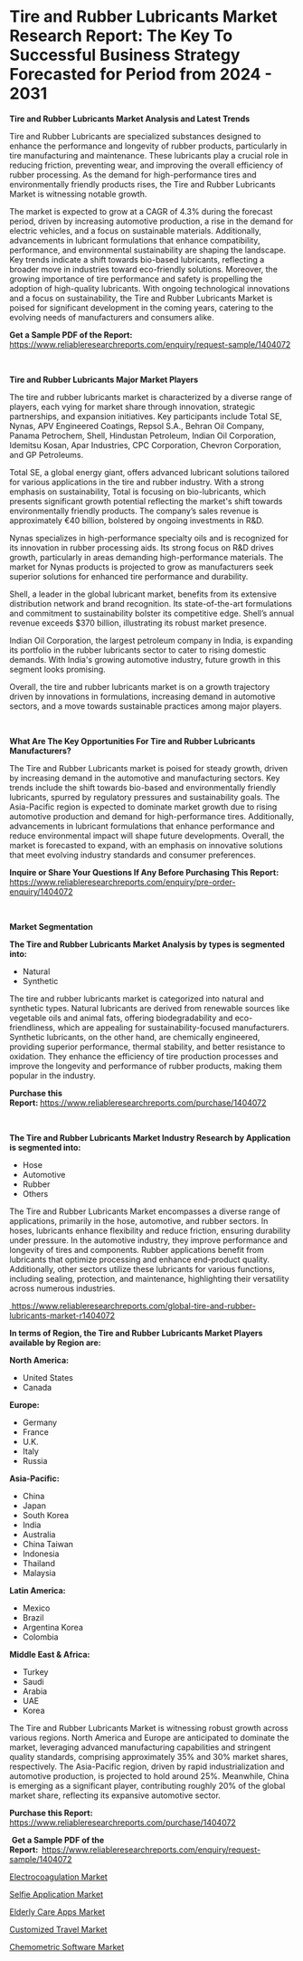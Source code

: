 <p><h1>Tire and Rubber Lubricants Market Research Report: The Key To Successful Business Strategy Forecasted for Period from 2024 - 2031</h1></p><p><strong>Tire and Rubber Lubricants Market Analysis and Latest Trends</strong></p>
<p><p>Tire and Rubber Lubricants are specialized substances designed to enhance the performance and longevity of rubber products, particularly in tire manufacturing and maintenance. These lubricants play a crucial role in reducing friction, preventing wear, and improving the overall efficiency of rubber processing. As the demand for high-performance tires and environmentally friendly products rises, the Tire and Rubber Lubricants Market is witnessing notable growth.</p><p>The market is expected to grow at a CAGR of 4.3% during the forecast period, driven by increasing automotive production, a rise in the demand for electric vehicles, and a focus on sustainable materials. Additionally, advancements in lubricant formulations that enhance compatibility, performance, and environmental sustainability are shaping the landscape. Key trends indicate a shift towards bio-based lubricants, reflecting a broader move in industries toward eco-friendly solutions. Moreover, the growing importance of tire performance and safety is propelling the adoption of high-quality lubricants. With ongoing technological innovations and a focus on sustainability, the Tire and Rubber Lubricants Market is poised for significant development in the coming years, catering to the evolving needs of manufacturers and consumers alike.</p></p>
<p><strong>Get a Sample PDF of the Report:&nbsp;</strong> <a href="https://www.reliableresearchreports.com/enquiry/request-sample/1404072?utm_campaign=1742&utm_medium=2&utm_source=Github&utm_content=ia&utm_term=23102024&utm_id=tire-and-rubber-lubricants">https://www.reliableresearchreports.com/enquiry/request-sample/1404072</a></p>
<p>&nbsp;</p>
<p><strong>Tire and Rubber Lubricants Major Market Players</strong></p>
<p><p>The tire and rubber lubricants market is characterized by a diverse range of players, each vying for market share through innovation, strategic partnerships, and expansion initiatives. Key participants include Total SE, Nynas, APV Engineered Coatings, Repsol S.A., Behran Oil Company, Panama Petrochem, Shell, Hindustan Petroleum, Indian Oil Corporation, Idemitsu Kosan, Apar Industries, CPC Corporation, Chevron Corporation, and GP Petroleums. </p><p>Total SE, a global energy giant, offers advanced lubricant solutions tailored for various applications in the tire and rubber industry. With a strong emphasis on sustainability, Total is focusing on bio-lubricants, which presents significant growth potential reflecting the market's shift towards environmentally friendly products. The company’s sales revenue is approximately €40 billion, bolstered by ongoing investments in R&D.</p><p>Nynas specializes in high-performance specialty oils and is recognized for its innovation in rubber processing aids. Its strong focus on R&D drives growth, particularly in areas demanding high-performance materials. The market for Nynas products is projected to grow as manufacturers seek superior solutions for enhanced tire performance and durability.</p><p>Shell, a leader in the global lubricant market, benefits from its extensive distribution network and brand recognition. Its state-of-the-art formulations and commitment to sustainability bolster its competitive edge. Shell’s annual revenue exceeds $370 billion, illustrating its robust market presence.</p><p>Indian Oil Corporation, the largest petroleum company in India, is expanding its portfolio in the rubber lubricants sector to cater to rising domestic demands. With India's growing automotive industry, future growth in this segment looks promising.</p><p>Overall, the tire and rubber lubricants market is on a growth trajectory driven by innovations in formulations, increasing demand in automotive sectors, and a move towards sustainable practices among major players.</p></p>
<p>&nbsp;</p>
<p><strong>What Are The Key Opportunities For Tire and Rubber Lubricants Manufacturers?</strong></p>
<p><p>The Tire and Rubber Lubricants market is poised for steady growth, driven by increasing demand in the automotive and manufacturing sectors. Key trends include the shift towards bio-based and environmentally friendly lubricants, spurred by regulatory pressures and sustainability goals. The Asia-Pacific region is expected to dominate market growth due to rising automotive production and demand for high-performance tires. Additionally, advancements in lubricant formulations that enhance performance and reduce environmental impact will shape future developments. Overall, the market is forecasted to expand, with an emphasis on innovative solutions that meet evolving industry standards and consumer preferences.</p></p>
<p><strong>Inquire or Share Your Questions If Any Before Purchasing This Report:</strong> <a href="https://www.reliableresearchreports.com/enquiry/pre-order-enquiry/1404072?utm_campaign=1742&utm_medium=2&utm_source=Github&utm_content=ia&utm_term=23102024&utm_id=tire-and-rubber-lubricants">https://www.reliableresearchreports.com/enquiry/pre-order-enquiry/1404072</a></p>
<p>&nbsp;</p>
<p><strong>Market Segmentation</strong></p>
<p><strong>The Tire and Rubber Lubricants Market Analysis by types is segmented into:</strong></p>
<p><ul><li>Natural</li><li>Synthetic</li></ul></p>
<p><p>The tire and rubber lubricants market is categorized into natural and synthetic types. Natural lubricants are derived from renewable sources like vegetable oils and animal fats, offering biodegradability and eco-friendliness, which are appealing for sustainability-focused manufacturers. Synthetic lubricants, on the other hand, are chemically engineered, providing superior performance, thermal stability, and better resistance to oxidation. They enhance the efficiency of tire production processes and improve the longevity and performance of rubber products, making them popular in the industry.</p></p>
<p><strong>Purchase this Report:&nbsp;</strong><a href="https://www.reliableresearchreports.com/purchase/1404072?utm_campaign=1742&utm_medium=2&utm_source=Github&utm_content=ia&utm_term=23102024&utm_id=tire-and-rubber-lubricants">https://www.reliableresearchreports.com/purchase/1404072</a></p>
<p>&nbsp;</p>
<p><strong>The Tire and Rubber Lubricants Market Industry Research by Application is segmented into:</strong></p>
<p><ul><li>Hose</li><li>Automotive</li><li>Rubber</li><li>Others</li></ul></p>
<p><p>The Tire and Rubber Lubricants Market encompasses a diverse range of applications, primarily in the hose, automotive, and rubber sectors. In hoses, lubricants enhance flexibility and reduce friction, ensuring durability under pressure. In the automotive industry, they improve performance and longevity of tires and components. Rubber applications benefit from lubricants that optimize processing and enhance end-product quality. Additionally, other sectors utilize these lubricants for various functions, including sealing, protection, and maintenance, highlighting their versatility across numerous industries.</p></p>
<p><a href="https://www.reliableresearchreports.com/global-tire-and-rubber-lubricants-market-r1404072?utm_campaign=1742&utm_medium=2&utm_source=Github&utm_content=ia&utm_term=23102024&utm_id=tire-and-rubber-lubricants">&nbsp;https://www.reliableresearchreports.com/global-tire-and-rubber-lubricants-market-r1404072</a></p>
<p><strong>In terms of Region, the Tire and Rubber Lubricants Market Players available by Region are:</strong></p>
<p>
    <p> <strong> North America: </strong>
        <ul>
            <li>United States</li>
            <li>Canada</li>
        </ul>
        </p> 
    <p> <strong> Europe: </strong>
        <ul>
            <li>Germany</li>
            <li>France</li>
            <li>U.K.</li>
            <li>Italy</li>
            <li>Russia</li>
        </ul>
        </p> 
    <p> <strong> Asia-Pacific: </strong>
        <ul>
            <li>China</li>
            <li>Japan</li>
            <li>South Korea</li>
            <li>India</li>
            <li>Australia</li>
            <li>China Taiwan</li>
            <li>Indonesia</li>
            <li>Thailand</li>
            <li>Malaysia</li>
        </ul>
        </p> 
    <p> <strong> Latin America: </strong>
        <ul>
            <li>Mexico</li>
            <li>Brazil</li>
            <li>Argentina Korea</li>
            <li>Colombia</li>
        </ul>
        </p> 
    <p> <strong> Middle East & Africa: </strong>
        <ul>
            <li>Turkey</li>
            <li>Saudi</li>
            <li>Arabia</li>
            <li>UAE</li>
            <li>Korea</li>
        </ul>
    </p>
    </p>
<p><p>The Tire and Rubber Lubricants Market is witnessing robust growth across various regions. North America and Europe are anticipated to dominate the market, leveraging advanced manufacturing capabilities and stringent quality standards, comprising approximately 35% and 30% market shares, respectively. The Asia-Pacific region, driven by rapid industrialization and automotive production, is projected to hold around 25%. Meanwhile, China is emerging as a significant player, contributing roughly 20% of the global market share, reflecting its expansive automotive sector.</p></p>
<p><strong>Purchase this Report: </strong><a href="https://www.reliableresearchreports.com/purchase/1404072?utm_campaign=1742&utm_medium=2&utm_source=Github&utm_content=ia&utm_term=23102024&utm_id=tire-and-rubber-lubricants">https://www.reliableresearchreports.com/purchase/1404072</a></p>
<p>&nbsp;<strong>Get a Sample PDF of the Report:&nbsp;&nbsp;</strong><a href="https://www.reliableresearchreports.com/enquiry/request-sample/1404072?utm_campaign=1742&utm_medium=2&utm_source=Github&utm_content=ia&utm_term=23102024&utm_id=tire-and-rubber-lubricants">https://www.reliableresearchreports.com/enquiry/request-sample/1404072</a></p>
<p><strong></strong></p>
<p><p><a href="https://www.linkedin.com/pulse/decoding-electrocoagulation-market-signals-growth-algorithms-llqac?utm_campaign=1742&utm_medium=2&utm_source=Github&utm_content=ia&utm_term=23102024&utm_id=tire-and-rubber-lubricants">Electrocoagulation Market</a></p><p><a href="https://www.linkedin.com/pulse/global-selfie-application-market-product-types-applications-87afc?utm_campaign=1742&utm_medium=2&utm_source=Github&utm_content=ia&utm_term=23102024&utm_id=tire-and-rubber-lubricants">Selfie Application Market</a></p><p><a href="https://www.linkedin.com/pulse/elderly-care-apps-market-segmentation-in-depth-analysis-uzfhc?utm_campaign=1742&utm_medium=2&utm_source=Github&utm_content=ia&utm_term=23102024&utm_id=tire-and-rubber-lubricants">Elderly Care Apps Market</a></p><p><a href="https://www.linkedin.com/pulse/customized-travel-market-research-report-exploring-size-revenue-y8wpf?utm_campaign=1742&utm_medium=2&utm_source=Github&utm_content=ia&utm_term=23102024&utm_id=tire-and-rubber-lubricants">Customized Travel Market</a></p><p><a href="https://www.linkedin.com/pulse/global-chemometric-software-139-cagr-forecast-2024-2031-germarial-mescf?utm_campaign=1742&utm_medium=2&utm_source=Github&utm_content=ia&utm_term=23102024&utm_id=tire-and-rubber-lubricants">Chemometric Software Market</a></p></p>